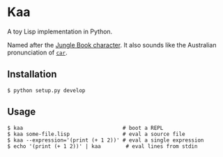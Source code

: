 Kaa
===

A toy Lisp implementation in Python.

Named after the [Jungle Book character](https://en.wikipedia.org/wiki/Kaa). It
also sounds like the Australian pronunciation of
[`car`](https://en.wikipedia.org/wiki/CAR_and_CDR).


Installation
------------

```
$ python setup.py develop
```


Usage
-----

```
$ kaa                                # boot a REPL
$ kaa some-file.lisp                 # eval a source file
$ kaa --expression='(print (+ 1 2))' # eval a single expression
$ echo '(print (+ 1 2))' | kaa        # eval lines from stdin
```
